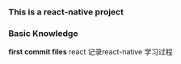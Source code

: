 ### This is a react-native project
### Basic Knowledge
**first commit files**
react
记录react-native 学习过程
